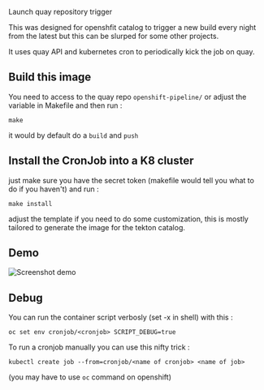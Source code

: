 Launch quay repository trigger

This was designed for openshfit catalog to trigger a new build every night from the latest but this can be slurped for some other projects.

It uses quay API and kubernetes cron to periodically kick the job on quay.

## Build this image

You need to access to the quay repo `openshift-pipeline/` or adjust the variable in Makefile and then run :

`make`

it would by default do a `build` and `push`

## Install the CronJob into a K8 cluster

just make sure you have the secret token (makefile would tell you what to do if you haven't) and run :

```
make install
````

adjust the template if you need to do some customization, this is mostly tailored to generate the image for the tekton catalog.

## Demo

![Screenshot demo](./screenshot.png)

## Debug

You can run the container script verbosly (set -x in shell) with this :

```
oc set env cronjob/<cronjob> SCRIPT_DEBUG=true
```

To run a cronjob manually you can use this nifty trick :

```
kubectl create job --from=cronjob/<name of cronjob> <name of job>
```

(you may have to use `oc` command on openshift)

